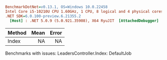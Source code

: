 ``` ini

BenchmarkDotNet=v0.13.1, OS=Windows 10.0.22458
Intel Core i5-10210U CPU 1.60GHz, 1 CPU, 8 logical and 4 physical cores
.NET SDK=6.0.100-preview.6.21355.2
  [Host] : .NET 5.0.9 (5.0.921.35908), X64 RyuJIT  [AttachedDebugger]


```
| Method | Mean | Error |
|------- |-----:|------:|
|  Index |   NA |    NA |

Benchmarks with issues:
  LeadersController.Index: DefaultJob

